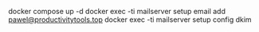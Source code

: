 docker compose up -d
docker exec -ti mailserver setup email add pawel@productivitytools.top
docker exec -ti mailserver setup config dkim
